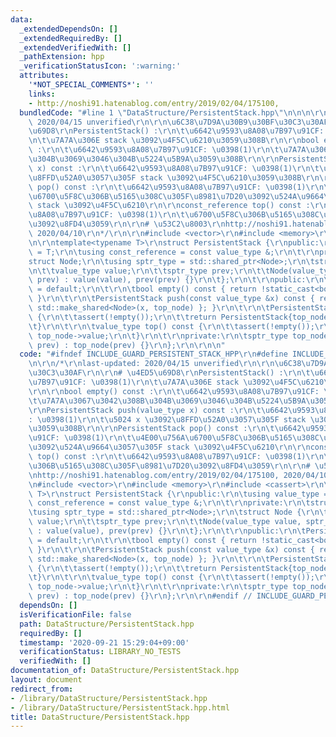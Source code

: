 ```yaml
---
data:
  _extendedDependsOn: []
  _extendedRequiredBy: []
  _extendedVerifiedWith: []
  _pathExtension: hpp
  _verificationStatusIcon: ':warning:'
  attributes:
    '*NOT_SPECIAL_COMMENTS*': ''
    links:
    - http://noshi91.hatenablog.com/entry/2019/02/04/175100,
  bundledCode: "#line 1 \"DataStructure/PersistentStack.hpp\"\n\n\n\r\n/*\r\nlast-updated:\
    \ 2020/04/15 unverified\r\n\r\n\u6C38\u7D9A\u30B9\u30BF\u30C3\u30AF\r\n\r\n# \u4ED5\
    \u69D8\r\nPersistentStack() :\r\n\t\u6642\u9593\u8A08\u7B97\u91CF: \u0398(1)\r\
    \n\t\u7A7A\u306E stack \u3092\u4F5C\u6210\u3059\u308B\r\n\r\nbool empty() const\
    \ :\r\n\t\u6642\u9593\u8A08\u7B97\u91CF: \u0398(1)\r\n\t\u7A7A\u3067\u3042\u308B\
    \u304B\u3069\u3046\u304B\u5224\u5B9A\u3059\u308B\r\n\r\nPersistentStack push(value_type\
    \ x) const :\r\n\t\u6642\u9593\u8A08\u7B97\u91CF: \u0398(1)\r\n\t\u5024 x \u3092\
    \u8FFD\u52A0\u3057\u305F stack \u3092\u4F5C\u6210\u3059\u308B\r\n\r\nPersistentStack\
    \ pop() const :\r\n\t\u6642\u9593\u8A08\u7B97\u91CF: \u0398(1)\r\n\t\u4E00\u756A\
    \u6700\u5F8C\u306B\u5165\u308C\u305F\u8981\u7D20\u3092\u524A\u9664\u3057\u305F\
    \ stack \u3092\u4F5C\u6210\r\n\r\nconst_reference top() const :\r\n\t\u6642\u9593\
    \u8A08\u7B97\u91CF: \u0398(1)\r\n\t\u6700\u5F8C\u306B\u5165\u308C\u305F\u8981\u7D20\
    \u3092\u8FD4\u3059\r\n\r\n# \u53C2\u8003\r\nhttp://noshi91.hatenablog.com/entry/2019/02/04/175100,\
    \ 2020/04/10\r\n*/\r\n\r\n#include <vector>\r\n#include <memory>\r\n#include <cassert>\r\
    \n\r\ntemplate<typename T>\r\nstruct PersistentStack {\r\npublic:\r\n\tusing value_type\
    \ = T;\r\n\tusing const_reference = const value_type &;\r\n\t\r\nprivate:\r\n\t\
    struct Node;\r\n\tusing sptr_type = std::shared_ptr<Node>;\r\n\tstruct Node {\r\
    \n\t\tvalue_type value;\r\n\t\tsptr_type prev;\r\n\t\tNode(value_type value, sptr_type\
    \ prev) : value(value), prev(prev) {}\r\n\t};\r\n\t\r\npublic:\r\n\tPersistentStack()\
    \ = default;\r\n\t\r\n\tbool empty() const { return !static_cast<bool>(top_node);\
    \ }\r\n\t\r\n\tPersistentStack push(const value_type &x) const { return PersistentStack{\
    \ std::make_shared<Node>(x, top_node) }; }\r\n\t\r\n\tPersistentStack pop() const\
    \ {\r\n\t\tassert(!empty());\r\n\t\treturn PersistentStack{top_node->prev};\r\n\
    \t}\r\n\t\r\n\tvalue_type top() const {\r\n\t\tassert(!empty());\r\n\t\treturn\
    \ top_node->value;\r\n\t}\r\n\t\r\nprivate:\r\n\tsptr_type top_node;\r\n\tPersistentStack(sptr_type\
    \ prev) : top_node(prev) {}\r\n};\r\n\r\n\n"
  code: "#ifndef INCLUDE_GUARD_PERSISTENT_STACK_HPP\r\n#define INCLUDE_GUARD_PERSISTENT_STACK_HPP\r\
    \n\r\n/*\r\nlast-updated: 2020/04/15 unverified\r\n\r\n\u6C38\u7D9A\u30B9\u30BF\
    \u30C3\u30AF\r\n\r\n# \u4ED5\u69D8\r\nPersistentStack() :\r\n\t\u6642\u9593\u8A08\
    \u7B97\u91CF: \u0398(1)\r\n\t\u7A7A\u306E stack \u3092\u4F5C\u6210\u3059\u308B\
    \r\n\r\nbool empty() const :\r\n\t\u6642\u9593\u8A08\u7B97\u91CF: \u0398(1)\r\n\
    \t\u7A7A\u3067\u3042\u308B\u304B\u3069\u3046\u304B\u5224\u5B9A\u3059\u308B\r\n\
    \r\nPersistentStack push(value_type x) const :\r\n\t\u6642\u9593\u8A08\u7B97\u91CF\
    : \u0398(1)\r\n\t\u5024 x \u3092\u8FFD\u52A0\u3057\u305F stack \u3092\u4F5C\u6210\
    \u3059\u308B\r\n\r\nPersistentStack pop() const :\r\n\t\u6642\u9593\u8A08\u7B97\
    \u91CF: \u0398(1)\r\n\t\u4E00\u756A\u6700\u5F8C\u306B\u5165\u308C\u305F\u8981\u7D20\
    \u3092\u524A\u9664\u3057\u305F stack \u3092\u4F5C\u6210\r\n\r\nconst_reference\
    \ top() const :\r\n\t\u6642\u9593\u8A08\u7B97\u91CF: \u0398(1)\r\n\t\u6700\u5F8C\
    \u306B\u5165\u308C\u305F\u8981\u7D20\u3092\u8FD4\u3059\r\n\r\n# \u53C2\u8003\r\
    \nhttp://noshi91.hatenablog.com/entry/2019/02/04/175100, 2020/04/10\r\n*/\r\n\r\
    \n#include <vector>\r\n#include <memory>\r\n#include <cassert>\r\n\r\ntemplate<typename\
    \ T>\r\nstruct PersistentStack {\r\npublic:\r\n\tusing value_type = T;\r\n\tusing\
    \ const_reference = const value_type &;\r\n\t\r\nprivate:\r\n\tstruct Node;\r\n\
    \tusing sptr_type = std::shared_ptr<Node>;\r\n\tstruct Node {\r\n\t\tvalue_type\
    \ value;\r\n\t\tsptr_type prev;\r\n\t\tNode(value_type value, sptr_type prev)\
    \ : value(value), prev(prev) {}\r\n\t};\r\n\t\r\npublic:\r\n\tPersistentStack()\
    \ = default;\r\n\t\r\n\tbool empty() const { return !static_cast<bool>(top_node);\
    \ }\r\n\t\r\n\tPersistentStack push(const value_type &x) const { return PersistentStack{\
    \ std::make_shared<Node>(x, top_node) }; }\r\n\t\r\n\tPersistentStack pop() const\
    \ {\r\n\t\tassert(!empty());\r\n\t\treturn PersistentStack{top_node->prev};\r\n\
    \t}\r\n\t\r\n\tvalue_type top() const {\r\n\t\tassert(!empty());\r\n\t\treturn\
    \ top_node->value;\r\n\t}\r\n\t\r\nprivate:\r\n\tsptr_type top_node;\r\n\tPersistentStack(sptr_type\
    \ prev) : top_node(prev) {}\r\n};\r\n\r\n#endif // INCLUDE_GUARD_PERSISTENT_STACK_HPP"
  dependsOn: []
  isVerificationFile: false
  path: DataStructure/PersistentStack.hpp
  requiredBy: []
  timestamp: '2020-09-21 15:29:04+09:00'
  verificationStatus: LIBRARY_NO_TESTS
  verifiedWith: []
documentation_of: DataStructure/PersistentStack.hpp
layout: document
redirect_from:
- /library/DataStructure/PersistentStack.hpp
- /library/DataStructure/PersistentStack.hpp.html
title: DataStructure/PersistentStack.hpp
---
```

